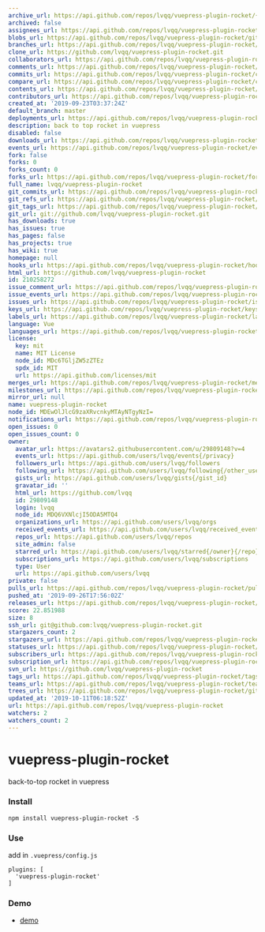 ```yaml
---
archive_url: https://api.github.com/repos/lvqq/vuepress-plugin-rocket/{archive_format}{/ref}
archived: false
assignees_url: https://api.github.com/repos/lvqq/vuepress-plugin-rocket/assignees{/user}
blobs_url: https://api.github.com/repos/lvqq/vuepress-plugin-rocket/git/blobs{/sha}
branches_url: https://api.github.com/repos/lvqq/vuepress-plugin-rocket/branches{/branch}
clone_url: https://github.com/lvqq/vuepress-plugin-rocket.git
collaborators_url: https://api.github.com/repos/lvqq/vuepress-plugin-rocket/collaborators{/collaborator}
comments_url: https://api.github.com/repos/lvqq/vuepress-plugin-rocket/comments{/number}
commits_url: https://api.github.com/repos/lvqq/vuepress-plugin-rocket/commits{/sha}
compare_url: https://api.github.com/repos/lvqq/vuepress-plugin-rocket/compare/{base}...{head}
contents_url: https://api.github.com/repos/lvqq/vuepress-plugin-rocket/contents/{+path}
contributors_url: https://api.github.com/repos/lvqq/vuepress-plugin-rocket/contributors
created_at: '2019-09-23T03:37:24Z'
default_branch: master
deployments_url: https://api.github.com/repos/lvqq/vuepress-plugin-rocket/deployments
description: back to top rocket in vuepress
disabled: false
downloads_url: https://api.github.com/repos/lvqq/vuepress-plugin-rocket/downloads
events_url: https://api.github.com/repos/lvqq/vuepress-plugin-rocket/events
fork: false
forks: 0
forks_count: 0
forks_url: https://api.github.com/repos/lvqq/vuepress-plugin-rocket/forks
full_name: lvqq/vuepress-plugin-rocket
git_commits_url: https://api.github.com/repos/lvqq/vuepress-plugin-rocket/git/commits{/sha}
git_refs_url: https://api.github.com/repos/lvqq/vuepress-plugin-rocket/git/refs{/sha}
git_tags_url: https://api.github.com/repos/lvqq/vuepress-plugin-rocket/git/tags{/sha}
git_url: git://github.com/lvqq/vuepress-plugin-rocket.git
has_downloads: true
has_issues: true
has_pages: false
has_projects: true
has_wiki: true
homepage: null
hooks_url: https://api.github.com/repos/lvqq/vuepress-plugin-rocket/hooks
html_url: https://github.com/lvqq/vuepress-plugin-rocket
id: 210258272
issue_comment_url: https://api.github.com/repos/lvqq/vuepress-plugin-rocket/issues/comments{/number}
issue_events_url: https://api.github.com/repos/lvqq/vuepress-plugin-rocket/issues/events{/number}
issues_url: https://api.github.com/repos/lvqq/vuepress-plugin-rocket/issues{/number}
keys_url: https://api.github.com/repos/lvqq/vuepress-plugin-rocket/keys{/key_id}
labels_url: https://api.github.com/repos/lvqq/vuepress-plugin-rocket/labels{/name}
language: Vue
languages_url: https://api.github.com/repos/lvqq/vuepress-plugin-rocket/languages
license:
  key: mit
  name: MIT License
  node_id: MDc6TGljZW5zZTEz
  spdx_id: MIT
  url: https://api.github.com/licenses/mit
merges_url: https://api.github.com/repos/lvqq/vuepress-plugin-rocket/merges
milestones_url: https://api.github.com/repos/lvqq/vuepress-plugin-rocket/milestones{/number}
mirror_url: null
name: vuepress-plugin-rocket
node_id: MDEwOlJlcG9zaXRvcnkyMTAyNTgyNzI=
notifications_url: https://api.github.com/repos/lvqq/vuepress-plugin-rocket/notifications{?since,all,participating}
open_issues: 0
open_issues_count: 0
owner:
  avatar_url: https://avatars2.githubusercontent.com/u/29809148?v=4
  events_url: https://api.github.com/users/lvqq/events{/privacy}
  followers_url: https://api.github.com/users/lvqq/followers
  following_url: https://api.github.com/users/lvqq/following{/other_user}
  gists_url: https://api.github.com/users/lvqq/gists{/gist_id}
  gravatar_id: ''
  html_url: https://github.com/lvqq
  id: 29809148
  login: lvqq
  node_id: MDQ6VXNlcjI5ODA5MTQ4
  organizations_url: https://api.github.com/users/lvqq/orgs
  received_events_url: https://api.github.com/users/lvqq/received_events
  repos_url: https://api.github.com/users/lvqq/repos
  site_admin: false
  starred_url: https://api.github.com/users/lvqq/starred{/owner}{/repo}
  subscriptions_url: https://api.github.com/users/lvqq/subscriptions
  type: User
  url: https://api.github.com/users/lvqq
private: false
pulls_url: https://api.github.com/repos/lvqq/vuepress-plugin-rocket/pulls{/number}
pushed_at: '2019-09-26T17:56:02Z'
releases_url: https://api.github.com/repos/lvqq/vuepress-plugin-rocket/releases{/id}
score: 22.851988
size: 8
ssh_url: git@github.com:lvqq/vuepress-plugin-rocket.git
stargazers_count: 2
stargazers_url: https://api.github.com/repos/lvqq/vuepress-plugin-rocket/stargazers
statuses_url: https://api.github.com/repos/lvqq/vuepress-plugin-rocket/statuses/{sha}
subscribers_url: https://api.github.com/repos/lvqq/vuepress-plugin-rocket/subscribers
subscription_url: https://api.github.com/repos/lvqq/vuepress-plugin-rocket/subscription
svn_url: https://github.com/lvqq/vuepress-plugin-rocket
tags_url: https://api.github.com/repos/lvqq/vuepress-plugin-rocket/tags
teams_url: https://api.github.com/repos/lvqq/vuepress-plugin-rocket/teams
trees_url: https://api.github.com/repos/lvqq/vuepress-plugin-rocket/git/trees{/sha}
updated_at: '2019-10-11T06:18:52Z'
url: https://api.github.com/repos/lvqq/vuepress-plugin-rocket
watchers: 2
watchers_count: 2
---
```


# vuepress-plugin-rocket
back-to-top rocket in vuepress
### Install
```
npm install vuepress-plugin-rocket -S
```

### Use
add in `.vuepress/config.js`
```
plugins: [
  'vuepress-plugin-rocket'
]
```

### Demo
- [demo](https://www.nicksonlvqq.cn)
